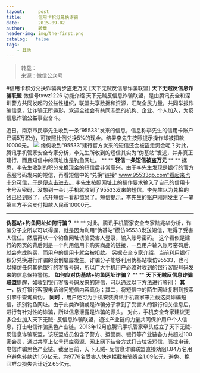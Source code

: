 ```yaml
---
layout:     post
title:      信用卡积分兑换诈骗
date:       2015-09-02
author:     转载
header-img: img/the-first.png
catalog:   false
tags:
    - 其他
---
```


<blockquote><p>转载：<br>
来源：微信公众号</p></blockquote>

#信用卡积分兑换诈骗两步盗走万元
[天下无贼反信息诈骗联盟]
**天下无贼反信息诈骗联盟**
微信号txwz1226
功能介绍
天下无贼反信息诈骗联盟，是由腾讯安全和深圳警方共同发起的公益性组织，联盟共享数据和资源，汇聚全民力量，共同举报诈骗信息，让诈骗无所遁形，欢迎全社会有共同志愿的机构、企业、个人加入，为反信息诈骗公益事业奋斗。

近日，南京市民李先生收到一条“95533”发来的信息，信息称李先生的信用卡账户已满5万积分，可按照比例兑换5%的现金。结果李先生按照提示操作却被扣款10000元。
![]({{site.baseurl}}/postimg/3Frx8wcpibSskQkGNUicWlibESCdz2a3AEqFwUoxO49MbZxxTgPAXxmX5qTJgLtUu2F6G2H2ibTSczILX97iaYZFavA.jpeg)
缘何收到“95533”建行官方发来的短信还会被盗走资金呢？对此，腾讯手机管家安全专家分析，李先生所收到的短信其实为“伪基站”发送，并非真正建行，而且短信中的网址也是钓鱼网址。
**
**
**轻信一条短信被盗万元**
**
**
据悉，李先生收到的积分兑换现金的短信后非常高兴。由于李先生发现是银行的官方客服号码发来的短信，再看短信中的“兑换”链接“
www.95533qb.com”看起来也十分可信，于是便点击进去。
李先生按照网址上的操作要求输入了自己的信用卡卡号及密码，没想到一会儿手机就收到了95533发来的短信。李先生以为兑换的钱已经到账了，点开短信一看却惊呆了。短信提示，李先生的账户刚刚发生了一笔第三方平台支付扣款人民币10000元。
****
**伪基站+钓鱼网址如何行骗？**
**
**
对此，腾讯手机管家安全专家陆兆华分析，诈骗分子之所以可以得逞，就是因为利用“伪基站”模仿95533发送短信，取得了受害人信任。然后再以一个钓鱼网址诱骗受害人登录，输入账号密码。
这个看似是建行的网页的背后则是一个利用信用卡购买商品的链接，一旦用户输入账号密码后，就会完成购买，而用户的信用卡就会被扣款。
另据安全专家介绍，当前利用银行积分兑换进行诈骗的案例屡屡发生。诈骗分子能够利用伪基站模仿95533，也可以模仿任何其他银行的客服号码，所以广大手机用户必须对收到的银行客服号码发来的信息保持警惕。
**如何应对伪基站+钓鱼网址诈骗？**
**
**
**天下无贼反信息诈骗联盟**提醒，如收到银行客服号码发来的短信，可以通过以下方法进行鉴别：
**其一**，拨打银行客服电话询问短信内容真伪；其二，将短信中的陌生网址复制到搜索引擎中查询真伪。
**同时**
，用户还可为手机安装腾讯手机管家来拦截这类诈骗短信，识别钓鱼网址。由于此类诈骗或是诈骗分子拿到了受害人的银行相关信息后，进行有针对性的诈骗，所以信息泄露是诈骗的源头。
对此，手机安全专家建议更多企业加入天下无贼-
反信息诈骗联盟，通过产业链的力量共同保护用户个人信息，打击电信诈骗黑色产业链。2013年12月底腾讯手机管家牵头成立了天下无贼-
反信息诈骗联盟，该联盟成员包含了警方、运营商、银行等产业链各方共超过100家会员，通过共享上亿号码库资源、网上网下结合方式打击垃圾短信、骚扰电话、电信诈骗黑色产业链。截至目前，天下无贼-
反信息诈骗联盟直接劝阻1.84万名用户避免转款达1.56亿元，为9776名受害人快速拦截被骗资金1.09亿元，避免、挽回群众损失合计近2.65亿元。
